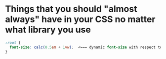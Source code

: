# Things that you should "almost always" have in your CSS no matter what library you use

```css
:root {
  font-size: calc(0.5em + 1vw);  <=== dynamic font-size with respect to screen size
}
```
